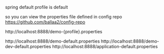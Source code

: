 spring default profile is default

so you can view the properties file defined in config repo https://github.com/ballaa2/config-repo

http://localhost:8888/demo-{profile}.properties


http://localhost:8888/demo-default.properties
http://localhost:8888/demo-dev-default.properties
http://localhost:8888/application-default.properties